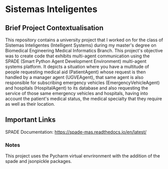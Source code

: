 # Sistemas Inteligentes
## Brief Project Contextualisation 

  This repository contains a university project that I worked on for the class of Sistemas Inteligentes (Intelligent Systems) during my master's degree on Biomedical Engineering Medical Informatics Branch. This project's objective was to create code that exhibits multi-agent communication using the SPADE (Smart Python Agent Development Environment) multi-agent systems platform. It depicts a situation where you have a multitude of people requesting medical aid (PatientAgent) whose request is then handled by a manager agent (UGVEAgent), that same agent is also responsible for subscribing emergency vehicles (EmergencyVehicleAgent) and hospitals (HospitalAgent) to its database and also requesting the service of those same emergency vehicles and hospitals, having into account the patient's medical status, the medical specialty that they require as well as their location.

## Important Links

SPADE Documentation: https://spade-mas.readthedocs.io/en/latest/

### Notes

This project uses the Pycharm virtual envrironment with the addition of the spade and jsonpickle packages.
